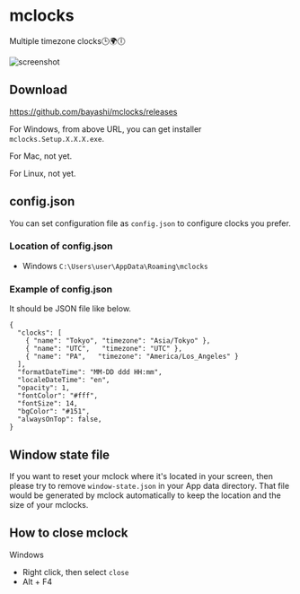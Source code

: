 # mclocks

Multiple timezone clocks🕒🌍🕕

![screenshot](https://raw.githubusercontent.com/bayashi/mclocks/master/screenshot/mclocks-screenshot-0.1.0.png)

## Download

https://github.com/bayashi/mclocks/releases

For Windows, from above URL, you can get installer `mclocks.Setup.X.X.X.exe`.

For Mac, not yet.

For Linux, not yet.

## config.json

You can set configuration file as `config.json` to configure clocks you prefer.

### Location of config.json

* Windows `C:\Users\user\AppData\Roaming\mclocks`

### Example of config.json

It should be JSON file like below.

    {
      "clocks": [
        { "name": "Tokyo", "timezone": "Asia/Tokyo" },
        { "name": "UTC",   "timezone": "UTC" },
        { "name": "PA",   "timezone": "America/Los_Angeles" }
      ],
      "formatDateTime": "MM-DD ddd HH:mm",
      "localeDateTime": "en",
      "opacity": 1,
      "fontColor": "#fff",
      "fontSize": 14,
      "bgColor": "#151",
      "alwaysOnTop": false,
    }

## Window state file

If you want to reset your mclock where it's located in your screen, then please try to remove `window-state.json` in your App data directory. That file would be generated by mclock automatically to keep the location and the size of your mclocks.

## How to close mclock

Windows

* Right click, then select `close`
* Alt + F4
